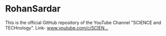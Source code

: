 # RohanSardar
This is the official GitHub repository of the YouTube Channel \"SCIENCE and TECHnology\". Link- www.youtube.com/c/SCIEN…

